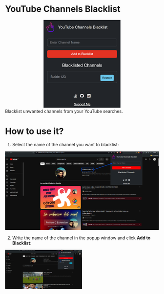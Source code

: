 # YouTube Channels Blacklist
<div style="text-align: center;">
  <img src="./img/thumbnail.png" alt="thumbnail" style="width: 50%; height: 50%;" />
</div>
Blacklist unwanted channels from your YouTube searches.

# How to use it?
1. Select the name of the channel you want to blacklist:
<img src="./img/how_to_01.png" alt="how_to_01" />

2. Write the name of the channel in the popup window and click **Add to Blacklist**:
<img src="./img/how_to_02.png" alt="how_to_02" style="width: 50%; height: 50%;"/>
